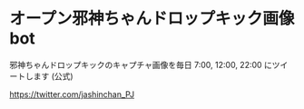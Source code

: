 # オープン邪神ちゃんドロップキック画像bot 

邪神ちゃんドロップキックのキャプチャ画像を毎日 7:00, 12:00, 22:00 にツイートします (公式)

https://twitter.com/jashinchan_PJ
